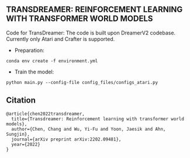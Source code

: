 ## TRANSDREAMER: REINFORCEMENT LEARNING WITH TRANSFORMER WORLD MODELS

Code for TransDreamer: The code is built upon DreamerV2 codebase. Currently only Atari and Crafter is supported.
- Preparation:
```
conda env create -f environment.yml
```
- Train the model:
```
python main.py --config-file config_files/configs_atari.py
```

## Citation
```
@article{chen2022transdreamer,
  title={Transdreamer: Reinforcement learning with transformer world models},
  author={Chen, Chang and Wu, Yi-Fu and Yoon, Jaesik and Ahn, Sungjin},
  journal={arXiv preprint arXiv:2202.09481},
  year={2022}
}
```